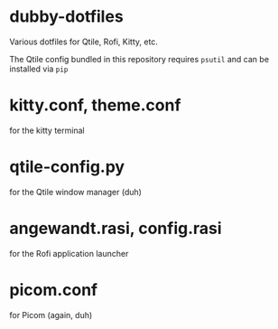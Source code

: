 # dubby-dotfiles
Various dotfiles for Qtile, Rofi, Kitty, etc.

The Qtile config bundled in this repository requires `psutil` and can be installed via `pip`

# kitty.conf, theme.conf
for the kitty terminal

# qtile-config.py
for the Qtile window manager (duh)

# angewandt.rasi, config.rasi
for the Rofi application launcher

# picom.conf
for Picom (again, duh)

